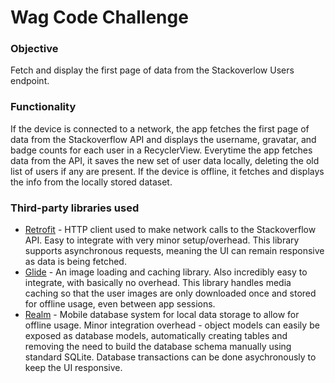 # Wag Code Challenge

### Objective
Fetch and display the first page of data from the Stackoverlow Users endpoint.

### Functionality
If the device is connected to a network, the app fetches the first page of data from the Stackoverflow API and displays the username, gravatar, and badge counts for each user in a RecyclerView. Everytime the app fetches data from the API, it saves the new set of user data locally, deleting the old list of users if any are present. If the device is offline, it fetches and displays the info from the locally stored dataset.

### Third-party libraries used
* [Retrofit](https://github.com/square/retrofit) - HTTP client used to make network calls to the Stackoverflow API. Easy to integrate with very minor setup/overhead. This library  supports asynchronous requests, meaning the UI can remain responsive as data is being fetched.
* [Glide](https://github.com/bumptech/glide) - An image loading and caching library. Also incredibly easy to integrate, with basically no overhead. This library handles media caching so that the user images are only downloaded once and stored for offline usage, even between app sessions.
* [Realm](https://github.com/realm/realm-java) - Mobile database system for local data storage to allow for offline usage. Minor integration overhead - object models can easily be exposed as database models, automatically creating tables and removing the need to build the database schema manually using standard SQLite. Database transactions can be done asychronously to keep the UI responsive. 